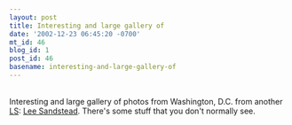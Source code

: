 ```yaml
---
layout: post
title: Interesting and large gallery of
date: '2002-12-23 06:45:20 -0700'
mt_id: 46
blog_id: 1
post_id: 46
basename: interesting-and-large-gallery-of
---
```

<br />Interesting and large gallery of photos from Washington, D.C. from another <a href="http://www.larrysalzman.com/">LS</a>: <a href="http://www.pbase.com/lsandstead/washington_dc&amp;page=1">Lee Sandstead</a>. There's some stuff that you don't normally see.<br /><br /><br />
